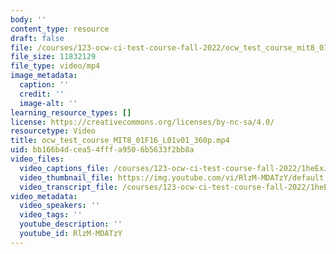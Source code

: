 ```yaml
---
body: ''
content_type: resource
draft: false
file: /courses/123-ocw-ci-test-course-fall-2022/ocw_test_course_mit8_01f16_l01v01_360p.mp4
file_size: 11832129
file_type: video/mp4
image_metadata:
  caption: ''
  credit: ''
  image-alt: ''
learning_resource_types: []
license: https://creativecommons.org/licenses/by-nc-sa/4.0/
resourcetype: Video
title: ocw_test_course_MIT8_01F16_L01v01_360p.mp4
uid: bb166b4d-cea5-4fff-a950-6b5633f2bb8a
video_files:
  video_captions_file: /courses/123-ocw-ci-test-course-fall-2022/1heExJapmYR47C1bOYy8DNUwyrshNkNCe_transcript.webvtt
  video_thumbnail_file: https://img.youtube.com/vi/RlzM-MDATzY/default.jpg
  video_transcript_file: /courses/123-ocw-ci-test-course-fall-2022/1heExJapmYR47C1bOYy8DNUwyrshNkNCe_transcript.pdf
video_metadata:
  video_speakers: ''
  video_tags: ''
  youtube_description: ''
  youtube_id: RlzM-MDATzY
---
```

